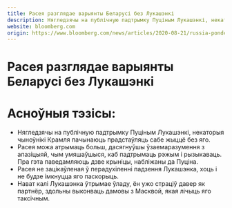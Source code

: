 ```yaml
---
title: Расея разглядае варыянты Беларусі без Лукашэнкі
description: Нягледзячы на публічную падтрымку Пуціным Лукашэнкі, некаторыя чыноўнікі Крамля пачынаюць прадстаўляць сабе жыццё без яго
website: bloomberg.com
origin: https://www.bloomberg.com/news/articles/2020-08-21/russia-ponders-whether-losing-lukashenko-might-not-be-so-bad
---
```


# Расея разглядае варыянты Беларусі без Лукашэнкі

# Асноўныя тэзісы:

- Нягледзячы на публічную падтрымку Пуціным Лукашэнкі, некаторыя чыноўнікі Крамля пачынаюць прадстаўляць сабе жыццё без яго.
- Расея можа атрымаць больш, дасягнуўшы ўзаемаразумення з апазіцыяй, чым умяшаўшыся, каб падтрымаць рэжым і рызыкаваць. Пра гэта паведамляюць дзве крыніцы, набліжаны да Пуціна.
- Расея не зацікаўленая ў перадухіленні падзення Лукашэнка, хоць і не будзе імкнуцца яго паскорыць.
- Нават калі Лукашэнка ўтрымае ўладу, ён ужо страціў давер як партнёр, здольны выконваць дамовы з Масквой, якая лічыць яго таксічным.
